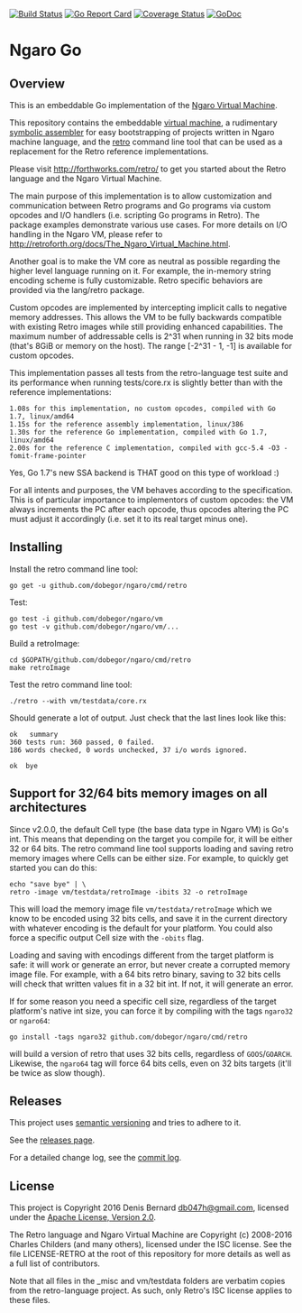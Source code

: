 [![Build Status](https://travis-ci.org/dobegor/ngaro.svg?branch=master)](https://travis-ci.org/dobegor/ngaro)
[![Go Report Card](https://goreportcard.com/badge/github.com/dobegor/ngaro)](https://goreportcard.com/report/github.com/dobegor/ngaro)
[![Coverage Status](https://coveralls.io/repos/github/dobegor/ngaro/badge.svg)](https://coveralls.io/github/dobegor/ngaro)
[![GoDoc](https://godoc.org/github.com/dobegor/ngaro/vm?status.svg)](https://godoc.org/github.com/dobegor/ngaro/vm)

# Ngaro Go

## <a name="pkg-overview">Overview</a>
This is an embeddable Go implementation of the [Ngaro Virtual Machine](http://retroforth.org/docs/The_Ngaro_Virtual_Machine.html).

This repository contains the embeddable [virtual
machine](https://godoc.org/github.com/dobegor/ngaro/vm), a rudimentary
[symbolic assembler](https://godoc.org/github.com/dobegor/ngaro/asm)
for easy bootstrapping of projects written in Ngaro machine language, and the
[retro](https://godoc.org/github.com/dobegor/ngaro/cmd/retro) command
line tool that can be used as a replacement for the Retro reference
implementations.

Please visit http://forthworks.com/retro/ to get you started about the Retro
language and the Ngaro Virtual Machine.

The main purpose of this implementation is to allow customization and
communication between Retro programs and Go programs via custom opcodes and
I/O handlers (i.e. scripting Go programs in Retro). The package examples
demonstrate various use cases. For more details on I/O handling in the Ngaro
VM, please refer to http://retroforth.org/docs/The_Ngaro_Virtual_Machine.html.

Another goal is to make the VM core as neutral as possible regarding the higher
level language running on it. For example, the in-memory string encoding scheme
is fully customizable. Retro specific behaviors are provided via the lang/retro
package.

Custom opcodes are implemented by intercepting implicit calls to negative memory
addresses. This allows the VM to be fully backwards compatible with existing
Retro images while still providing enhanced capabilities. The maximum number of
addressable cells is 2^31 when running in 32 bits mode (that's 8GiB or memory on
the host). The range [-2^31 - 1, -1] is available for custom opcodes.

This implementation passes all tests from the retro-language test suite and
its performance when running tests/core.rx is slightly better than with the
reference implementations:

	1.08s for this implementation, no custom opcodes, compiled with Go 1.7, linux/amd64
	1.15s for the reference assembly implementation, linux/386
	1.30s for the reference Go implementation, compiled with Go 1.7, linux/amd64
	2.00s for the reference C implementation, compiled with gcc-5.4 -O3 -fomit-frame-pointer

Yes, Go 1.7's new SSA backend is THAT good on this type of workload :)

For all intents and purposes, the VM behaves according to the specification.
This is of particular importance to implementors of custom opcodes: the VM
always increments the PC after each opcode, thus opcodes altering the PC must
adjust it accordingly (i.e. set it to its real target minus one).

## Installing

Install the retro command line tool:

	go get -u github.com/dobegor/ngaro/cmd/retro

Test:

	go test -i github.com/dobegor/ngaro/vm
	go test -v github.com/dobegor/ngaro/vm/...

Build a retroImage:

	cd $GOPATH/github.com/dobegor/ngaro/cmd/retro
	make retroImage

Test the retro command line tool:

	./retro --with vm/testdata/core.rx

Should generate a lot of output. Just check that the last lines look like this:

	ok   summary
	360 tests run: 360 passed, 0 failed.
	186 words checked, 0 words unchecked, 37 i/o words ignored.

	ok  bye

## Support for 32/64 bits memory images on all architectures

Since v2.0.0, the default Cell type (the base data type in Ngaro VM) is Go's
int. This means that depending on the target you compile for, it will be either
32 or 64 bits. The retro command line tool supports loading and saving retro
memory images where Cells can be either size. For example, to quickly get
started you can do this:

	echo "save bye" | \
	retro -image vm/testdata/retroImage -ibits 32 -o retroImage

This will load the memory image file `vm/testdata/retroImage` which we know to
be encoded using 32 bits cells, and save it in the current directory with
whatever encoding is the default for your platform. You could also force a
specific output Cell size with the `-obits` flag.

Loading and saving with encodings different from the target platform is safe:
it will work or generate an error, but never create a corrupted memory
image file. For example, with a 64 bits retro binary, saving to 32 bits cells
will check that written values fit in a 32 bit int. If not, it will generate an
error.

If for some reason you need a specific cell size, regardless of the target
platform's native int size, you can force it by compiling with the tags
`ngaro32` or `ngaro64`:

	go install -tags ngaro32 github.com/dobegor/ngaro/cmd/retro

will build a version of retro that uses 32 bits cells, regardless of
`GOOS`/`GOARCH`. Likewise, the `ngaro64` tag will force 64 bits cells, even on
32 bits targets (it'll be twice as slow though).

## Releases

This project uses [semantic
versioning](http://dave.cheney.net/2016/06/24/gophers-please-tag-your-releases)
and tries to adhere to it.

See the [releases page](https://github.com/dobegor/ngaro/releases).

For a detailed change log, see the [commit log](https://github.com/dobegor/ngaro/commits/master).

## License

This project is Copyright 2016 Denis Bernard <db047h@gmail.com>, licensed under
the [Apache License, Version 2.0](http://www.apache.org/licenses/LICENSE-2.0).

The Retro language and Ngaro Virtual Machine are Copyright (c) 2008-2016 Charles
Childers (and many others), licensed under the ISC license. See the file
LICENSE-RETRO at the root of this repository for more details as well as a full
list of contributors.

Note that all files in the \_misc and vm/testdata folders are verbatim copies
from the retro-language project. As such, only Retro's ISC license applies to
these files.
